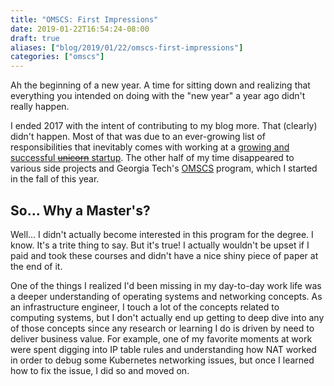 ```yaml
---
title: "OMSCS: First Impressions"
date: 2019-01-22T16:54:24-08:00
draft: true
aliases: ["blog/2019/01/22/omscs-first-impressions"]
categories: ["omscs"]
---
```


Ah the beginning of a new year. A time for sitting down and realizing that everything you intended on doing with the "new year" a year ago didn't really happen.

I ended 2017 with the intent of contributing to my blog more. That (clearly) didn't happen. Most of that was due to an ever-growing list of responsibilities that inevitably comes with working at a [growing and successful ~~unicorn~~ startup](https://techcrunch.com/2018/12/20/fair-com-gets-385m-led-by-softbank-to-grow-its-flexible-car-ownership-model-globally/). The other half of my time disappeared to various side projects and Georgia Tech's [OMSCS](http://www.omscs.gatech.edu/explore-oms-cs) program, which I started in the fall of this year.

## So... Why a Master's?
Well... I didn't actually become interested in this program for the degree. I know. It's a trite thing to say. But it's true! I actually wouldn't be upset if I paid and took these courses and didn't have a nice shiny piece of paper at the end of it.

One of the things I realized I'd been missing in my day-to-day work life was a deeper understanding of operating systems and networking concepts. As an infrastructure engineer, I touch a lot of the concepts related to computing systems, but I don't actually end up getting to deep dive into any of those concepts since any research or learning I do is driven by need to deliver business value. For example, one of my favorite moments at work were spent digging into IP table rules and understanding how NAT worked in order to debug some Kubernetes networking issues, but once I learned how to fix the issue, I did so and moved on.
